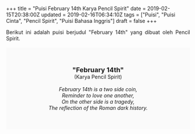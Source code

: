 +++
title = "Puisi February 14th Karya Pencil Spirit"
date = 2019-02-15T20:38:00Z
updated = 2019-02-16T06:34:10Z
tags = ["Puisi", "Puisi Cinta", "Pencil Spirit", "Puisi Bahasa Inggris"]
draft = false
+++

<div dir="ltr" style="text-align: left;" trbidi="on"><div dir="ltr" style="text-align: left;" trbidi="on"><div style="text-align: justify;">Berikut ini adalah puisi berjudul "February 14th" yang dibuat oleh Pencil Spirit.</div><br /><div style="background: #FAFAFA; font-size: 14px; height: auto; margin: 0 auto; padding: 50px; text-align: center; width: auto;"><span style="font-size: 18px;"><b>"February 14th"</b></span><br />(Karya Pencil Spirit)<br /><br /><i>February 14th is a two side coin,<br />Reminder to love one another,<br />On the other side is a tragedy,<br />The reflection of the Roman dark history.</i> </div></div></div>
